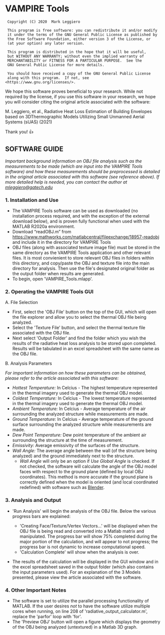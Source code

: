 # VAMPIRE Tools
     Copyright (C) 2020  Mark Leggiero
 
     This program is free software: you can redistribute it and/or modify
     it under the terms of the GNU General Public License as published by
     the Free Software Foundation, either version 3 of the License, or
     (at your option) any later version.
 
     This program is distributed in the hope that it will be useful,
     but WITHOUT ANY WARRANTY; without even the implied warranty of
     MERCHANTABILITY or FITNESS FOR A PARTICULAR PURPOSE.  See the
     GNU General Public License for more details.
 
     You should have received a copy of the GNU General Public License
     along with this program.  If not, see <https://www.gnu.org/licenses/>.
     

We hope this software proves beneficial to your research. While not required by the license, if you use this software in your research, we hope you will consider citing the original article associated with the software:

M. Leggiero, et al., Radiative Heat Loss Estimation of Building Envelopes based on 3DThermographic Models Utilizing Small Unmanned Aerial Systems (sUAS) (2021)

   Thank you! :+1:

## **SOFTWARE GUIDE**

*Important background information on OBJ file analysis such as the measurements to be made (which are input into the VAMPIRE Tools software) and how these measurements should be preprocessed is detailed in the original article associated with this software (see reference above). If more detailed help is needed, you can contact the author at mleggiero@gatech.edu*

### **1. Installation and Use**

- The VAMPIRE Tools software can be used as downloaded (no installation process required, and with the exception of the external download below), and is proven fully functional when used with the MATLAB R2020a environment.
- Download “readOBJ.m” from https://www.mathworks.com/matlabcentral/fileexchange/18957-readobj and include it in the directory for VAMPIRE Tools
- OBJ files (along with associated texture image file) must be stored in the same directory as the VAMPIRE Tools application and other relevant files. It is most convienient to store relevant OBJ files in folders within this directory, and copy/paste the OBJ and texture file into the main directory for analysis. Then use the file's designated original folder as the output folder when results are generated.
- To begin, open 'VAMPIRE_Tools.mlapp'.
 
### **2. Operating the VAMPIRE Tools GUI**

A. File Selection
- First, select the 'OBJ File' button on the top of the GUI, which will open the file explorer and allow you to select the thermal OBJ file being analyzed.
- Select the 'Texture File' button, and select the thermal texture file associated with the OBJ file.
- Next select 'Output Folder' and find the folder which you wish the results of the radiative heat loss analysis to be stored upon completed. Results will be tabulated in an excel spreadsheet with the same name as the OBJ file.

B. Analysis Parameters

*For important information on how these parameters can be obtained, please refer to the article associated with this software: <Include full reference to article here>*
     
- *Hottest Temperature:* In Celcius - The highest temperature represented in the thermal imagery used to generate the thermal OBJ model.
- *Coldest Temperature:* In Celcius - The lowest temperature represented in the thermal imagery used to generate the thermal OBJ model.
- *Ambient Temperature:* In Celcius - Average temperature of the air surrounding the analyzed structure while measurements are made.
- *Ground Temperature:* In Celcius - Average temperature of the ground surface surrounding the analyzed structure while measurements are made.
- *Dew Point Temperature:* Dew point temperature of the ambient air surrounding the structure at the time of measurement.
- *Emissivity:* Average emissivity of the surfaces of the structure.
- *Wall Angle:* The average angle between the wall (of the structure being analyzed) and the ground immediately next to the structure.
     - *Wall Angle* will only be an option if *Use Global Angle* is checked. If not checked, the software will calculate the angle of the OBJ model faces with respect to the ground plane (defined by local OBJ coordinates). This method is more accurate if the ground plane is correctly defined when the model is oriented (and local coordinated redefined) with software such as [Blender](https://www.blender.org/).

### **3. Analysis and Output**

- 'Run Analysis' will begin the analysis of the OBJ file. Below the various progress bars are explained:
     - 'Creating Face/Texture/Vertex Vectors...' will be displayed when the OBJ file is being read and converted into a Matlab matrix and manipulated. The progress bar will show 75% completed during the major portion of the calculation, and will appear to not progress; the progress bar is not dynamic to increase computational speed. 
     - 'Calculation Complete' will show when the analysis is over.
     
- The results of the calculation will be displayed in the GUI window and in the excel spreadsheet saved in the output folder (which also contains the input parameters used). For an explanation of the 3 Models presented, please view the article associated with the software.

### **4. Other Important Notes**

- The software is set to utilize the parallel processing functionality of MATLAB. If the user desires _not_ to have the software utilize multiple cores when running, on line 208 of 'radiative_output_calculator.m', replace the 'parfor' loop with 'for'.
- The 'Preview OBJ' button will open a figure which displays the geometry of the OBJ being analyzed (untextured) in a Matlab 3D graph.
